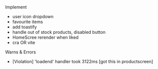 Implement

- user icon dropdown 
- favourite items
- add toastify
- handle out of stock products, disabled button
- HomeScree rerender when liked
- cra OR vite

Warns & Errors

- [Violation] 'loadend' handler took 3122ms [got this in productscreen]